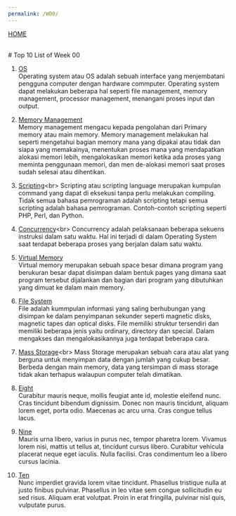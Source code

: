 ```yaml
---
permalink: /W00/
---
```

[HOME](../)

<br>
# Top 10 List of Week 00

1. [OS](https://www.tutorialspoint.com/operating_system/os_overview.htm#:~:text=An%20Operating%20System%20(OS)%20is,as%20disk%20drives%20and%20printers.1)<br>
Operating system atau OS adalah sebuah interface yang menjembatani pengguna computer dengan hardware commputer.
Operating system dapat melakukan beberapa hal seperti file management, memory management, processor management,
menangani proses input dan output.

2. [Memory Management](https://www.tutorialspoint.com/operating_system/os_memory_management.html)<br>
Memory management mengacu kepada pengolahan dari Primary memory atau main memory. Memory management melakukan
hal seperti mengetahui bagian memory mana yang dipakai atau tidak dan siapa yang memakainya, menentukan
proses mana yang mendapatkan alokasi memori lebih, mengalokasikan memori ketika ada proses yang meminta penggunaan 
memori, dan men de-alokasi memori saat proses sudah selesai atau dihentikan.

3. [Scripting](https://careerkarma.com/blog/what-is-a-scripting-language/#:~:text=Scripting%20language%20(also%20known%20as,programming%20languages%20are%20scripting%20languages.))<br>
Scripting atau scripting language merupakan kumpulan command yang dapat di eksekusi tanpa perlu melakukan compiling.
Tidak semua bahasa pemrograman adalah scripting tetapi semua scripting adalah bahasa pemrograman.
Contoh-contoh scripting seperti PHP, Perl, dan Python.

4. [Concurrency](https://www.geeksforgeeks.org/concurrency-in-operating-system/#:~:text=Concurrency%20is%20the%20execution%20of,shared%20memory%20or%20message%20passing.)<br>
Concurrency adalah pelaksanaan beberapa sekuens instruksi dalam satu waktu. Hal ini terjadi di dalam Operating System saat terdapat beberapa
proses yang berjalan dalam satu waktu.

5. [Virtual Memory](https://www.studytonight.com/operating-system/virtual-memory)<br>
Virtual memory merupakan sebuah space besar dimana program yang berukuran besar dapat disimpan dalam
bentuk pages yang dimana saat program tersebut dijalankan dan bagian dari program yang dibutuhkan yang dimuat
ke dalam main memory.

6. [File System](https://www.tutorialspoint.com/operating_system/os_file_system.html)<br>
File adalah kummpulan informasi yang saling berhubungan yang disimpan ke dalam penyimpanan
sekunder seperti magnetic disks, magnetic tapes dan optical disks. File memiliki struktur tersendiri dan
memiliki beberapa jenis yaitu ordinary, directory dan special. Dalam mengakses dan mengalokasikannya juga
terdapat beberapa cara.

7. [Mass Storage](https://www.webopedia.com/TERM/M/mass_storage.html#:~:text=Mass%20storage%20refers%20to%20various,storing%20large%20amounts%20of%20data.&text=Modern%20mass%20storage%20devices%20include,storage%20areas%20within%20the%20computer.)<br>
Mass Storage merupakan sebuah cara atau alat yang berguna untuk menyimpan data dengan jumlah yang cukup besar.
Berbeda dengan main memory, data yang tersimpan di mass storage tidak akan terhapus walaupun computer telah dimatikan.

8. [Eight](https://en.wikipedia.org/wiki/8)<br>
Curabitur mauris neque, mollis feugiat ante id, molestie eleifend nunc.
Cras tincidunt bibendum dignissim.
Donec non mauris tincidunt, aliquam lorem eget, porta odio.
Maecenas ac arcu urna.
Cras congue tellus lacus.

9. [Nine](https://en.wikipedia.org/wiki/9)<br>
Mauris urna libero, varius in purus nec, tempor pharetra lorem.
Vivamus lorem nisi, mattis ut tellus at, tincidunt cursus libero.
Curabitur vehicula placerat neque eget iaculis.
Nulla facilisi.
Cras condimentum leo a libero cursus lacinia.

10. [Ten](https://en.wikipedia.org/wiki/10)<br>
Nunc imperdiet gravida lorem vitae tincidunt. 
Phasellus tristique nulla at justo finibus pulvinar.
Phasellus in leo vitae sem congue sollicitudin eu sed risus.
Aliquam erat volutpat.
Proin in erat fringilla, pulvinar nisl quis, vulputate purus.
